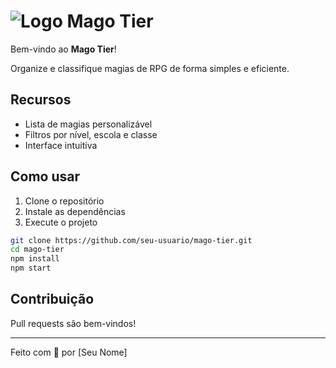 # ![Logo](./favicon.ico) Mago Tier

Bem-vindo ao **Mago Tier**!

Organize e classifique magias de RPG de forma simples e eficiente.

## Recursos

- Lista de magias personalizável
- Filtros por nível, escola e classe
- Interface intuitiva

## Como usar

1. Clone o repositório
2. Instale as dependências
3. Execute o projeto

```bash
git clone https://github.com/seu-usuario/mago-tier.git
cd mago-tier
npm install
npm start
```

## Contribuição

Pull requests são bem-vindos!

---

Feito com 💜 por [Seu Nome]